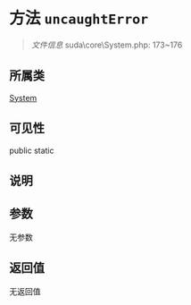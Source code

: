 # 方法 `uncaughtError`

> *文件信息* suda\core\System.php: 173~176

## 所属类 

[System](../System.md)

## 可见性

 public static

## 说明



## 参数


无参数


## 返回值

无返回值
